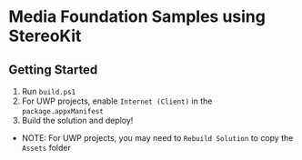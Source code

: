 # Media Foundation Samples using StereoKit
## Getting Started
1. Run `build.ps1`
2. For UWP projects, enable `Internet (Client)` in the `package.appxManifest`
3. Build the solution and deploy!
- NOTE: For UWP projects, you may need to `Rebuild Solution` to copy the `Assets` folder